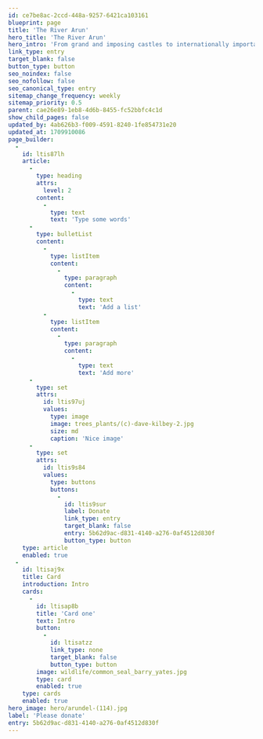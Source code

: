 ```yaml
---
id: ce7be8ac-2ccd-448a-9257-6421ca103161
blueprint: page
title: 'The River Arun'
hero_title: 'The River Arun'
hero_intro: 'From grand and imposing castles to internationally important wetlands, the Arun has shaped its riverscape for both people and wildlife.'
link_type: entry
target_blank: false
button_type: button
seo_noindex: false
seo_nofollow: false
seo_canonical_type: entry
sitemap_change_frequency: weekly
sitemap_priority: 0.5
parent: cae26e89-1eb8-4d6b-8455-fc52bbfc4c1d
show_child_pages: false
updated_by: 4ab626b3-f009-4591-8240-1fe854731e20
updated_at: 1709910086
page_builder:
  -
    id: ltis87lh
    article:
      -
        type: heading
        attrs:
          level: 2
        content:
          -
            type: text
            text: 'Type some words'
      -
        type: bulletList
        content:
          -
            type: listItem
            content:
              -
                type: paragraph
                content:
                  -
                    type: text
                    text: 'Add a list'
          -
            type: listItem
            content:
              -
                type: paragraph
                content:
                  -
                    type: text
                    text: 'Add more'
      -
        type: set
        attrs:
          id: ltis97uj
          values:
            type: image
            image: trees_plants/(c)-dave-kilbey-2.jpg
            size: md
            caption: 'Nice image'
      -
        type: set
        attrs:
          id: ltis9s84
          values:
            type: buttons
            buttons:
              -
                id: ltis9sur
                label: Donate
                link_type: entry
                target_blank: false
                entry: 5b62d9ac-d831-4140-a276-0af4512d830f
                button_type: button
    type: article
    enabled: true
  -
    id: ltisaj9x
    title: Card
    introduction: Intro
    cards:
      -
        id: ltisap8b
        title: 'Card one'
        text: Intro
        button:
          -
            id: ltisatzz
            link_type: none
            target_blank: false
            button_type: button
        image: wildlife/common_seal_barry_yates.jpg
        type: card
        enabled: true
    type: cards
    enabled: true
hero_image: hero/arundel-(114).jpg
label: 'Please donate'
entry: 5b62d9ac-d831-4140-a276-0af4512d830f
---
```

